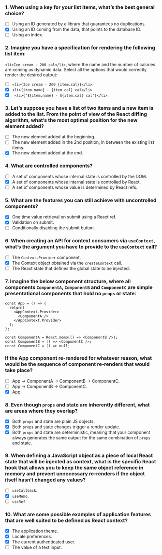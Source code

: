 ### 1. When using a key for your list items, what’s the best general choice?

- [ ] Using an ID generated by a library that guarantees no duplications.
- [x] Using an ID coming from the data, that points to the database ID.
- [ ] Using an index.

### 2. Imagine you have a specification for rendering the following list item:

`<li>Ice cream - 200 cal</li>`, where the name and the number of calories are coming as dynamic data. Select all the options that would correctly render the desired output:

- [ ] `<li>{Ice cream - 200 {item.cal}}</li>`.
- [x] `<li>{item.name} - {item.cal} cal</li>`.
- [x] ` <li>{'${item.name} - ${item.cal} cal'}</li>`.

### 3. Let’s suppose you have a list of two items and a new item is added to the list. From the point of view of the React diffing algorithm, what’s the most optimal position for the new element added?

- [ ] The new element added at the beginning.
- [ ] The new element added in the 2nd position, in between the existing list items.
- [x] The new element added at the end.

### 4. What are controlled components?

- [ ] A set of components whose internal state is controlled by the DOM.
- [x] A set of components whose internal state is controlled by React.
- [ ] A set of components whose value is determined by React refs.

### 5. What are the features you can still achieve with uncontrolled components?

- [x] One time value retrieval on submit using a React ref.
- [x] Validation on submit.
- [ ] Conditionally disabling the submit button.

### 6. When creating an API for context consumers via `useContext`, what’s the argument you have to provide to the `useContext` call?

- [ ] The `Context.Provider` component.
- [x] The Context object obtained via the `createContext` call.
- [ ] The React state that defines the global state to be injected.

### 7. Imagine the below component structure, where all components `ComponentA`, `ComponentB` and `ComponentC` are simple presentational components that hold no `props` or state:

```
const App = () => {
  return(
    <AppContext.Provider>
      <ComponentA />
    </AppContext.Provider>
  );
};

const ComponentA = React.memo(() => <ComponentB />);
const ComponentB = () => <ComponentC />;
const ComponentC = () => null;
```

### If the App component re-rendered for whatever reason, what would be the sequence of component re-renders that would take place?

- [ ] App -> ComponentA -> ComponentB -> ComponentC.
- [ ] App -> ComponentB -> ComponentC.
- [x] App.

### 8. Even though `props` and state are inherently different, what are areas where they overlap?

- [x] Both `props` and state are plain JS objects.
- [x] Both `props` and state changes trigger a render update.
- [x] Both `props` and state are deterministic, meaning that your component always generates the same output for the same combination of `props` and state.

### 9. When defining a JavaScript object as a piece of local React state that will be injected as context, what is the specific React hook that allows you to keep the same object reference in memory and prevent unnecessary re-renders if the object itself hasn’t changed any values?

- [ ] `useCallback`.
- [x] `useMemo`.
- [ ] `useRef`.

### 10. What are some possible examples of application features that are well suited to be defined as React context?

- [x] The application theme.
- [x] Locale preferences.
- [x] The current authenticated user.
- [ ] The value of a text input.
